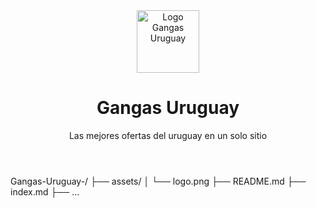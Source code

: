 <header>
  <img src="logo.jph" alt="Logo Gangas Uruguay" style="height: 100px;" />
  <h1>Gangas Uruguay</h1>
  <p>Las mejores ofertas del uruguay en un solo sitio</p>
</header>

Gangas-Uruguay-/
├── assets/
│   └── logo.png
├── README.md
├── index.md
├── ...



